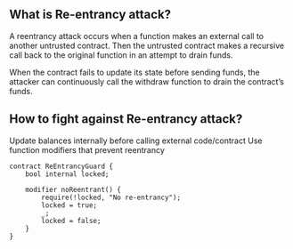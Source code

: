 <h2>What is Re-entrancy attack?</h2>
<div>
<p>
A reentrancy attack occurs when a function makes an external call to another untrusted contract. Then the untrusted contract makes a recursive call back to the original function in an attempt to drain funds.</p>
<p>When the contract fails to update its state before sending funds, the attacker can continuously call the withdraw function to drain the contract’s funds.<p>
</div>

<h2>How to fight against Re-entrancy attack?</h2>
Update balances internally before calling external code/contract
Use function modifiers that prevent reentrancy

<pre><code>contract ReEntrancyGuard {
    bool internal locked;

    modifier noReentrant() {
        require(!locked, "No re-entrancy");
        locked = true;
        _;
        locked = false;
    }
}
</code></pre>